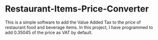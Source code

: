 # Restaurant-Items-Price-Converter
This is a simple software to add the Value Added Tax to the price of restaurant food and beverage items. In this project, I have programmed to add 0.35045 of the price as VAT by default. 
